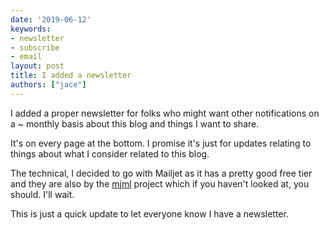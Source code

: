 ```yaml
---
date: '2019-06-12'
keywords:
- newsletter
- subscribe
- email
layout: post
title: I added a newsletter
authors: ["jace"]
---
```


I added a proper newsletter for folks who might want other notifications
on a \~ monthly basis about this blog and things I want to share.

It's on every page at the bottom. I promise it's just for updates
relating to things about what I consider related to this blog.

The technical, I decided to go with Mailjet as it has a pretty good free
tier and they are also by the [mjml](https://mjml.io/) project which if
you haven't looked at, you should. I'll wait.

This is just a quick update to let everyone know I have a newsletter.
